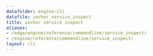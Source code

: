 ```yaml
---
datafolder: engine-cli
datafile: iechor_service_inspect
title: iechor service inspect
aliases:
- /edge/engine/reference/commandline/service_inspect/
- /engine/reference/commandline/service_inspect/
layout: cli
---
```


<!--
This page is automatically generated from iEchor's source code. If you want to
suggest a change to the text that appears here, open a ticket or pull request
in the source repository on GitHub:

https://github.com/iechor/cli
-->
